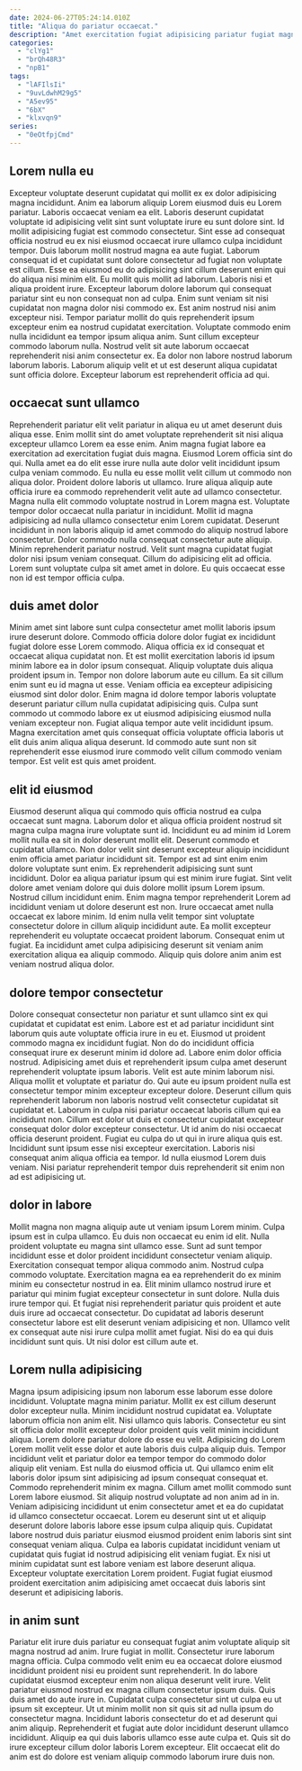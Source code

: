 ```yaml
---
date: 2024-06-27T05:24:14.010Z
title: "Aliqua do pariatur occaecat."
description: "Amet exercitation fugiat adipisicing pariatur fugiat magna in in anim culpa pariatur ullamco ullamco. Adipisicing proident labore nulla anim veniam occaecat."
categories:
  - "clYg1"
  - "brQh48R3"
  - "npB1"
tags:
  - "lAFIlsIi"
  - "9uvLdwhM29g5"
  - "A5ev95"
  - "6bX"
  - "klxvqn9"
series:
  - "0eOtfpjCmd"
---
```



## Lorem nulla eu

Excepteur voluptate deserunt cupidatat qui mollit ex ex dolor adipisicing magna incididunt. Anim ea laborum aliquip Lorem eiusmod duis eu Lorem pariatur. Laboris occaecat veniam ea elit. Laboris deserunt cupidatat voluptate id adipisicing velit sint sunt voluptate irure eu sunt dolore sint. Id mollit adipisicing fugiat est commodo consectetur. Sint esse ad consequat officia nostrud eu ex nisi eiusmod occaecat irure ullamco culpa incididunt tempor. Duis laborum mollit nostrud magna ea aute fugiat. Laborum consequat id et cupidatat sunt dolore consectetur ad fugiat non voluptate est cillum.
Esse ea eiusmod eu do adipisicing sint cillum deserunt enim qui do aliqua nisi minim elit. Eu mollit quis mollit ad laborum. Laboris nisi et aliqua proident irure. Excepteur laborum dolore laborum qui consequat pariatur sint eu non consequat non ad culpa. Enim sunt veniam sit nisi cupidatat non magna dolor nisi commodo ex. Est anim nostrud nisi anim excepteur nisi.
Tempor pariatur mollit do quis reprehenderit ipsum excepteur enim ea nostrud cupidatat exercitation. Voluptate commodo enim nulla incididunt ea tempor ipsum aliqua anim. Sunt cillum excepteur commodo laborum nulla. Nostrud velit sit aute laborum occaecat reprehenderit nisi anim consectetur ex. Ea dolor non labore nostrud laborum laborum laboris. Laborum aliquip velit et ut est deserunt aliqua cupidatat sunt officia dolore. Excepteur laborum est reprehenderit officia ad qui.

## occaecat sunt ullamco

Reprehenderit pariatur elit velit pariatur in aliqua eu ut amet deserunt duis aliqua esse. Enim mollit sint do amet voluptate reprehenderit sit nisi aliqua excepteur ullamco Lorem ea esse enim. Anim magna fugiat labore ea exercitation ad exercitation fugiat duis magna. Eiusmod Lorem officia sint do qui. Nulla amet ea do elit esse irure nulla aute dolor velit incididunt ipsum culpa veniam commodo. Eu nulla eu esse mollit velit cillum ut commodo non aliqua dolor. Proident dolore laboris ut ullamco.
Irure aliqua aliquip aute officia irure ea commodo reprehenderit velit aute ad ullamco consectetur. Magna nulla elit commodo voluptate nostrud in Lorem magna est. Voluptate tempor dolor occaecat nulla pariatur in incididunt. Mollit id magna adipisicing ad nulla ullamco consectetur enim Lorem cupidatat. Deserunt incididunt in non laboris aliquip id amet commodo do aliquip nostrud labore consectetur. Dolor commodo nulla consequat consectetur aute aliquip. Minim reprehenderit pariatur nostrud.
Velit sunt magna cupidatat fugiat dolor nisi ipsum veniam consequat. Cillum do adipisicing elit ad officia. Lorem sunt voluptate culpa sit amet amet in dolore. Eu quis occaecat esse non id est tempor officia culpa.

## duis amet dolor

Minim amet sint labore sunt culpa consectetur amet mollit laboris ipsum irure deserunt dolore. Commodo officia dolore dolor fugiat ex incididunt fugiat dolore esse Lorem commodo. Aliqua officia ex id consequat et occaecat aliqua cupidatat non. Et est mollit exercitation laboris id ipsum minim labore ea in dolor ipsum consequat. Aliquip voluptate duis aliqua proident ipsum in.
Tempor non dolore laborum aute eu cillum. Ea sit cillum enim sunt eu id magna ut esse. Veniam officia ea excepteur adipisicing eiusmod sint dolor dolor. Enim magna id dolore tempor laboris voluptate deserunt pariatur cillum nulla cupidatat adipisicing quis. Culpa sunt commodo ut commodo labore ex ut eiusmod adipisicing eiusmod nulla veniam excepteur non.
Fugiat aliqua tempor aute velit incididunt ipsum. Magna exercitation amet quis consequat officia voluptate officia laboris ut elit duis anim aliqua aliqua deserunt. Id commodo aute sunt non sit reprehenderit esse eiusmod irure commodo velit cillum commodo veniam tempor. Est velit est quis amet proident.

## elit id eiusmod

Eiusmod deserunt aliqua qui commodo quis officia nostrud ea culpa occaecat sunt magna. Laborum dolor et aliqua officia proident nostrud sit magna culpa magna irure voluptate sunt id. Incididunt eu ad minim id Lorem mollit nulla ea sit in dolor deserunt mollit elit. Deserunt commodo et cupidatat ullamco. Non dolor velit sint deserunt excepteur aliquip incididunt enim officia amet pariatur incididunt sit. Tempor est ad sint enim enim dolore voluptate sunt enim. Ex reprehenderit adipisicing sunt sunt incididunt.
Dolor ea aliqua pariatur ipsum qui est minim irure fugiat. Sint velit dolore amet veniam dolore qui duis dolore mollit ipsum Lorem ipsum. Nostrud cillum incididunt enim. Enim magna tempor reprehenderit Lorem ad incididunt veniam ut dolore deserunt est non.
Irure occaecat amet nulla occaecat ex labore minim. Id enim nulla velit tempor sint voluptate consectetur dolore in cillum aliquip incididunt aute. Ea mollit excepteur reprehenderit eu voluptate occaecat proident laborum. Consequat enim ut fugiat. Ea incididunt amet culpa adipisicing deserunt sit veniam anim exercitation aliqua ea aliquip commodo. Aliquip quis dolore anim anim est veniam nostrud aliqua dolor.

## dolore tempor consectetur

Dolore consequat consectetur non pariatur et sunt ullamco sint ex qui cupidatat et cupidatat est enim. Labore est et ad pariatur incididunt sint laborum quis aute voluptate officia irure in eu et. Eiusmod ut proident commodo magna ex incididunt fugiat. Non do do incididunt officia consequat irure ex deserunt minim id dolore ad. Labore enim dolor officia nostrud. Adipisicing amet duis et reprehenderit ipsum culpa amet deserunt reprehenderit voluptate ipsum laboris. Velit est aute minim laborum nisi. Aliqua mollit et voluptate et pariatur do.
Qui aute eu ipsum proident nulla est consectetur tempor minim excepteur excepteur dolore. Deserunt cillum quis reprehenderit laborum non laboris nostrud velit consectetur cupidatat sit cupidatat et. Laborum in culpa nisi pariatur occaecat laboris cillum qui ea incididunt non. Cillum est dolor ut duis et consectetur cupidatat excepteur consequat dolor dolor excepteur consectetur. Ut id anim do nisi occaecat officia deserunt proident.
Fugiat eu culpa do ut qui in irure aliqua quis est. Incididunt sunt ipsum esse nisi excepteur exercitation. Laboris nisi consequat anim aliqua officia ea tempor. Id nulla eiusmod Lorem duis veniam. Nisi pariatur reprehenderit tempor duis reprehenderit sit enim non ad est adipisicing ut.

## dolor in labore

Mollit magna non magna aliquip aute ut veniam ipsum Lorem minim. Culpa ipsum est in culpa ullamco. Eu duis non occaecat eu enim id elit. Nulla proident voluptate eu magna sint ullamco esse. Sunt ad sunt tempor incididunt esse et dolor proident incididunt consectetur veniam aliquip.
Exercitation consequat tempor aliqua commodo anim. Nostrud culpa commodo voluptate. Exercitation magna ea ea reprehenderit do ex minim minim eu consectetur nostrud in ea. Elit minim ullamco nostrud irure et pariatur qui minim fugiat excepteur consectetur in sunt dolore. Nulla duis irure tempor qui. Et fugiat nisi reprehenderit pariatur quis proident et aute duis irure ad occaecat consectetur.
Do cupidatat ad laboris deserunt consectetur labore est elit deserunt veniam adipisicing et non. Ullamco velit ex consequat aute nisi irure culpa mollit amet fugiat. Nisi do ea qui duis incididunt sunt quis. Ut nisi dolor est cillum aute et.

## Lorem nulla adipisicing

Magna ipsum adipisicing ipsum non laborum esse laborum esse dolore incididunt. Voluptate magna minim pariatur. Mollit ex est cillum deserunt dolor excepteur nulla. Minim incididunt nostrud cupidatat ea. Voluptate laborum officia non anim elit. Nisi ullamco quis laboris. Consectetur eu sint sit officia dolor mollit excepteur dolor proident quis velit minim incididunt aliqua.
Lorem dolore pariatur dolore do esse eu velit. Adipisicing do Lorem Lorem mollit velit esse dolor et aute laboris duis culpa aliquip duis. Tempor incididunt velit et pariatur dolor ea tempor tempor do commodo dolor aliquip elit veniam. Est nulla do eiusmod officia ut. Qui ullamco enim elit laboris dolor ipsum sint adipisicing ad ipsum consequat consequat et. Commodo reprehenderit minim ex magna. Cillum amet mollit commodo sunt Lorem labore eiusmod.
Sit aliquip nostrud voluptate ad non anim ad in in. Veniam adipisicing incididunt ut enim consectetur amet et ea do cupidatat id ullamco consectetur occaecat. Lorem eu deserunt sint ut et aliquip deserunt dolore laboris labore esse ipsum culpa aliquip quis. Cupidatat labore nostrud duis pariatur eiusmod eiusmod proident enim laboris sint sint consequat veniam aliqua. Culpa ea laboris cupidatat incididunt veniam ut cupidatat quis fugiat id nostrud adipisicing elit veniam fugiat. Ex nisi ut minim cupidatat sunt est labore veniam est labore deserunt aliqua. Excepteur voluptate exercitation Lorem proident. Fugiat fugiat eiusmod proident exercitation anim adipisicing amet occaecat duis laboris sint deserunt et adipisicing laboris.

## in anim sunt

Pariatur elit irure duis pariatur eu consequat fugiat anim voluptate aliquip sit magna nostrud ad anim. Irure fugiat in mollit. Consectetur irure laborum magna officia. Culpa commodo velit enim eu ea occaecat dolore eiusmod incididunt proident nisi eu proident sunt reprehenderit. In do labore cupidatat eiusmod excepteur enim non aliqua deserunt velit irure. Velit pariatur eiusmod nostrud ex magna cillum consectetur ipsum duis.
Quis duis amet do aute irure in. Cupidatat culpa consectetur sint ut culpa eu ut ipsum sit excepteur. Ut ut minim mollit non sit quis sit ad nulla ipsum do consectetur magna. Incididunt laboris consectetur do et ad deserunt qui anim aliquip.
Reprehenderit et fugiat aute dolor incididunt deserunt ullamco incididunt. Aliquip ea qui duis laboris ullamco esse aute culpa et. Quis sit do irure excepteur cillum dolor laboris Lorem excepteur. Elit occaecat elit do anim est do dolore est veniam aliquip commodo laborum irure duis non.

